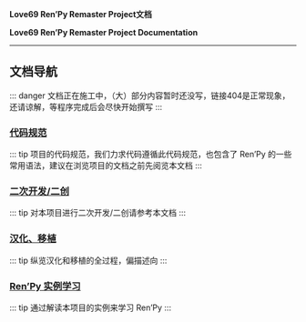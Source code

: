 **Love69 Ren’Py Remaster Project文档**

**Love69 Ren’Py Remaster Project Documentation**

------

## 文档导航

::: danger
文档正在施工中，（大）部分内容暂时还没写，链接404是正常现象，还请谅解，等程序完成后会尽快开始撰写
:::

### [代码规范](/stander/)

::: tip
项目的代码规范，我们力求代码遵循此代码规范，也包含了 Ren’Py 的一些常用语法，建议在浏览项目的文档之前先阅览本文档
:::

### [二次开发/二创](/dev/)

::: tip
对本项目进行二次开发/二创请参考本文档
:::

### [汉化、移植](/chinese-localization/)

::: tip
纵览汉化和移植的全过程，偏描述向
:::

### [Ren’Py 实例学习](/renpy/)

::: tip
通过解读本项目的实例来学习 Ren’Py 
:::

